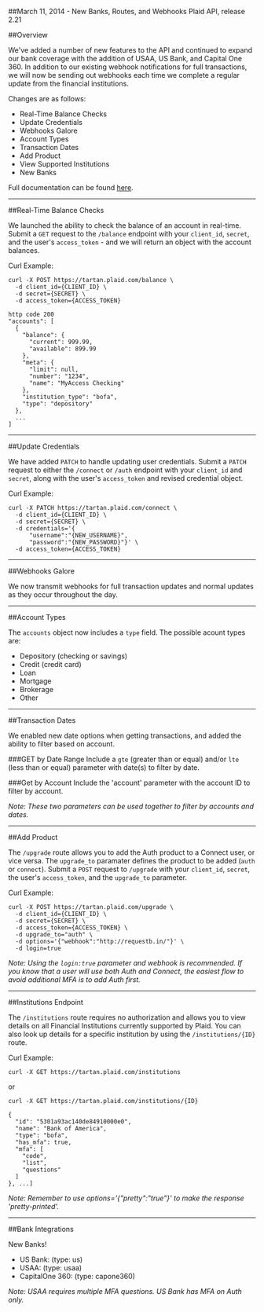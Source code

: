 ##March 11, 2014 - New Banks, Routes, and Webhooks
Plaid API, release 2.21

##Overview

We've added a number of new features to the API and continued to expand our bank coverage with the addition of USAA, US Bank, and Capital One 360. In addition to our existing webhook notifications for full transactions, we will now be sending out webhooks each time we complete a regular update from the financial institutions.

Changes are as follows:
 * Real-Time Balance Checks
 * Update Credentials
 * Webhooks Galore
 * Account Types
 * Transaction Dates
 * Add Product
 * View Supported Institutions
 * New Banks

Full documentation can be found [here](https://www.plaid.com/docs).

---

##Real-Time Balance Checks

We launched the ability to check the balance of an account in real-time. Submit a `GET` request to the `/balance` endpoint with your `client_id`, `secret`, and the user's `access_token` - and we will return an object with the account balances.

Curl Example:
```
curl -X POST https://tartan.plaid.com/balance \
  -d client_id={CLIENT_ID} \
  -d secret={SECRET} \
  -d access_token={ACCESS_TOKEN}
```

```
http code 200
"accounts": [
  {
    "balance": {
      "current": 999.99,
      "available": 899.99
    },
    "meta": {
      "limit": null,
      "number": "1234",
      "name": "MyAccess Checking"
    },
    "institution_type": "bofa",
    "type": "depository"
  },
  ...
]
```

---

##Update Credentials

We have added `PATCH` to handle updating user credentials. Submit a `PATCH` request to either the `/connect` or `/auth` endpoint with your `client_id` and `secret`, along with the user's `access_token` and revised credential object. 

Curl Example:
```
curl -X PATCH https://tartan.plaid.com/connect \
  -d client_id={CLIENT_ID} \
  -d secret={SECRET} \
  -d credentials='{
      "username":"{NEW_USERNAME}", 
      "password":"{NEW_PASSWORD}"}' \
  -d access_token={ACCESS_TOKEN}
```

---

##Webhooks Galore

We now transmit webhooks for full transaction updates and normal updates as they occur throughout the day.

---

##Account Types

The `accounts` object now includes a `type` field. The possible acount types are:
 * Depository (checking or savings)
 * Credit (credit card)
 * Loan
 * Mortgage
 * Brokerage
 * Other

---

##Transaction Dates

We enabled new date options when getting transactions, and added the ability to filter based on account. 

###GET by Date Range
Include a `gte` (greater than or equal) and/or `lte` (less than or equal) parameter with date(s) to filter by date. 

###Get by Account
Include the 'account' parameter with the account ID to filter by account. 

_Note: These two parameters can be used together to filter by accounts and dates._

---

##Add Product

The `/upgrade` route allows you to add the Auth product to a Connect user, or vice versa. The `upgrade_to` paramater defines the product to be added (`auth` or `connect`). Submit a `POST` request to `/upgrade` with your `client_id`, `secret`, the user's `access_token`, and the `upgrade_to` parameter. 

Curl Example:
```
curl -X POST https://tartan.plaid.com/upgrade \
  -d client_id={CLIENT_ID} \
  -d secret={SECRET} \
  -d access_token={ACCESS_TOKEN} \
  -d upgrade_to="auth" \
  -d options='{"webhook":"http://requestb.in/"}' \
  -d login=true

```

_Note: Using the `login:true` parameter and webhook is recommended. If you know that a user will use both Auth and Connect, the easiest flow to avoid additional MFA is to add Auth first._

---

##Institutions Endpoint

The `/institutions` route requires no authorization and allows you to view details on all Financial Institutions currently supported by Plaid. You can also look up details for a specific institution by using the `/institutions/{ID}` route.

Curl Example:
```
curl -X GET https://tartan.plaid.com/institutions
```
or
```
curl -X GET https://tartan.plaid.com/institutions/{ID}
```

```
{
  "id": "5301a93ac140de84910000e0",
  "name": "Bank of America",
  "type": "bofa",
  "has_mfa": true,
  "mfa": [
    "code",
    "list",
    "questions"
  ]
}, ...]
```
_Note: Remember to use options='{"pretty":"true"}' to make the response 'pretty-printed'._

---

##Bank Integrations

New Banks!

 * US Bank:         (type: us)
 * USAA:            (type: usaa)
 * CapitalOne 360:  (type: capone360)

_Note: USAA requires multiple MFA questions. US Bank has MFA on Auth only._
